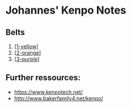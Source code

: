 # Johannes' Kenpo Notes

## Belts

1. [[1-yellow]]
2. [[2-orange]]
3. [[3-purple]]

## Further ressources:

- https://www.kenpotech.net/
- http://www.bakerfamily4.net/kenpo/

[//begin]: # "Autogenerated link references for markdown compatibility"
[1-yellow]: belts/1-yellow "Yellow Belt 🟡"
[2-orange]: belts/2-orange "Orange Belt 🟠"
[3-purple]: belts/3-purple "Purple Belt 🟣"
[//end]: # "Autogenerated link references"
